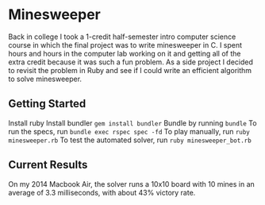 # Minesweeper
Back in college I took a 1-credit half-semester intro computer science course in which the final project was to write minesweeper in C.  I spent hours and hours in the computer lab working on it and getting all of the extra credit because it was such a fun problem.  As a side project I decided to revisit the problem in Ruby and see if I could write an efficient algorithm to solve minesweeper.

## Getting Started
Install ruby
Install bundler `gem install bundler`
Bundle by running `bundle`
To run the specs, run `bundle exec rspec spec -fd`
To play manually, run `ruby minesweeper.rb`
To test the automated solver, run `ruby minesweeper_bot.rb`

## Current Results
On my 2014 Macbook Air, the solver runs a 10x10 board with 10 mines in an average of 3.3 milliseconds, with about 43% victory rate.

